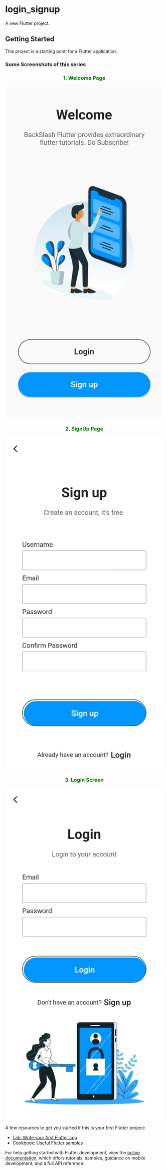# login_signup

A new Flutter project.

## Getting Started

This project is a starting point for a Flutter application.

### Some Screenshots of this series
<h3 align="center" style="color:green" >1. Welcome Page</h3>
 <p align="center">
<img src="https://github.com/Yash1547/Login-and-Signup/blob/main/ss/welcome.jpg" width="500"></img>
<br>
<h3 align="center" style="color:green" >2. SignUp Page</h3>
 <p align="center">
<img src="https://github.com/Yash1547/Login-and-Signup/blob/main/ss/signup.jpg" width="500"></img>
<br>
<h3 align="center" style="color:green" >3. Login Screen</h3>
 <p align="center">
<img src="https://github.com/Yash1547/Login-and-Signup/blob/main/ss/login.jpg" width="500"></img>
<br>

A few resources to get you started if this is your first Flutter project:

- [Lab: Write your first Flutter app](https://docs.flutter.dev/get-started/codelab)
- [Cookbook: Useful Flutter samples](https://docs.flutter.dev/cookbook)

For help getting started with Flutter development, view the
[online documentation](https://docs.flutter.dev/), which offers tutorials,
samples, guidance on mobile development, and a full API reference.
